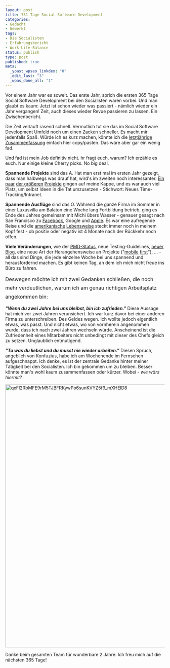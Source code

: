 ```yaml
--- 
layout: post
title: 731 Tage Social Software Development
categories: 
- Gedacht
- Gewerkt
tags: 
- Die Socialisten
- Erfahrungsbericht
- Work-Life-Balance
status: publish
type: post
published: true
meta: 
  _yoast_wpseo_linkdex: "0"
  _edit_last: "3"
  _wpas_done_all: "1"
---
```

Vor einem Jahr war es soweit. Das erste Jahr, sprich die ersten 365 Tage Social Software Development bei den Socialisten waren vorbei. Und man glaubt es kaum: Jetzt ist schon wieder was passiert - nämlich wieder ein Jahr vergangen! Zeit, auch dieses wieder Revue passieren zu lassen. Ein Zwischenbericht.<!--more-->

Die Zeit verläuft rasend schnell. Vermutlich tut sie das im Social Software Development Umfeld noch um einen Zacken schneller. Es macht mir jedenfalls Spaß. Würde ich es kurz machen, könnte ich die <a title="365 Tage Social Software Development" href="http://johannes.nagl.name/2012/365-tage-social-software-development/">letztjährige Zusammenfassung</a> einfach hier copy/pasten. Das wäre aber gar ein wenig fad.

Und fad ist mein Job definitiv nicht. hr fragt euch, warum? Ich erzähle es euch. Nur einige kleine Cherry picks. No big deal.

<strong>Spannende Projekte</strong> sind das A. Hat man erst mal im ersten Jahr gezeigt, dass man halbwegs was drauf hat, wird's im zweiten noch interessanter. <a href="http://garage.socialisten.at/2012/05/beyond-kampagnen-apps-sichtbarkeit-von-anwendungen-erhoehen-mit-facebook-achievements/">Ein paar</a> <a href="http://garage.socialisten.at/2012/08/tweetsheets-twitter-directly-from-within-google-docs/">der größeren</a> <a href="http://garage.socialisten.at/2012/07/behind-the-scenes-timeline-based-emails-for-improving-internal-communication/">Projekte</a> gingen auf meine Kappe, und es war auch viel Platz, um selbst Ideen in die Tat umzusetzen - Stichwort: Neues Time-Tracking/Intranet.

<strong>Spannende Ausflüge</strong> sind das O. Während die ganze Firma im Sommer in einer Luxusvilla am Balaton eine Woche lang Fortbildung betrieb, ging es Ende des Jahres gemeinsam mit Michi übers Wasser - genauer gesagt nach San Francisco zu <a href="https://www.facebook.com/photo.php?fbid=425796594136785&amp;set=a.188078297908617.45230.129842310398883&amp;type=1&amp;theater">Facebook</a>, Google und <a href="https://www.facebook.com/photo.php?fbid=372985839445175&amp;set=t.100002012872577&amp;type=3&amp;theater">Apple</a>. Es war eine aufregende Reise und die <a href="https://www.facebook.com/photo.php?fbid=10151308057425864&amp;set=t.100002012872577&amp;type=3&amp;theater">amerikanische</a> <a href="https://www.facebook.com/photo.php?fbid=10151200731044512&amp;set=t.100002012872577&amp;type=3&amp;theater">Lebensweise</a> steckt immer noch in meinem Kopf fest - ob positiv oder negativ ist 4 Monate nach der Rückkehr noch offen.

<strong>Viele Veränderungen</strong>, wie der <a href="http://die.socialisten.at/2012/04/we-are-now-officially-preferred-markting-developer-pmd-of-facebook/">PMD-Status</a>, neue Testing-Guidelines, <a href="http://garage.socialisten.at/">neuer Blog</a>, eine neue Art der Herangehensweise an Projekte ("<a href="http://garage.socialisten.at/2013/01/why-web-developers-should-start-forgetting-ie/">mobile</a> <a href="http://garage.socialisten.at/2013/01/the-truth-about-mobile-usage-of-facebook-apps/">first</a>"), ... - all das sind Dinge, die jede einzelne Woche bei uns spannend und herausfordernd machen. Es gibt keinen Tag, an dem ich mich nicht freue ins Büro zu fahren.

<span style="line-height: 1.714285714; font-size: 1rem;">Deswegen möchte ich mit zwei Gedanken schließen, die noch mehr verdeutlichen, warum ich am genau richtigen Arbeitsplatz angekommen bin:</span>

<strong><em>"Wenn du zwei Jahre bei uns bleibst, bin ich zufrieden."</em></strong> Diese Aussage hat mich vor zwei Jahren verunsichert. Ich war kurz davor bei einer anderen Firma zu unterschreiben. Des Geldes wegen. Ich wollte jedoch eigentlich etwas, was passt. Und nicht etwas, wo von vornherein angenommen wurde, dass ich nach zwei Jahren wechseln würde. Anscheinend ist die Zufriedenheit eines Mitarbeiters nicht unbedingt mit dieser des Chefs gleich zu setzen. Unglaublich entmutigend.

<em><strong>"Tu was du liebst und du musst nie wieder arbeiten."</strong></em> Diesen Spruch, angeblich von Konfuzius, habe ich am Wochenende im Fernsehen aufgeschnappt. Ich denke, es ist der zentrale Gedanke hinter meiner Tätigkeit bei den Socialisten. Ich bin gekommen um zu bleiben. Besser könnte man's wohl kaum zusammenfassen oder kürzer. Wobei - <em>wie wärs hiermit</em>?

<img class="aligncenter size-full wp-image-656" alt="qxFl2RbMFE9rM5TJBFRKywPo6sunKVYZ5f9_mXHElD8" src="http://johannes.nagl.name/wp-content/uploads/2013/02/qxFl2RbMFE9rM5TJBFRKywPo6sunKVYZ5f9_mXHElD8.jpg" width="514" height="830" />

Danke beim gesamten Team für wunderbare 2 Jahre. Ich freu mich auf die nächsten 365 Tage!
